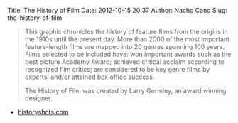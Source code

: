Title: The History of Film
Date: 2012-10-15 20:37
Author: Nacho Cano
Slug: the-history-of-film

> This graphic chronicles the history of feature films from the origins
> in the 1910s until the present day. More than 2000 of the most
> important feature-length films are mapped into 20 genres spanning 100
> years. Films selected to be included have: won important awards such
> as the best picture Academy Award; achieved critical acclaim according
> to recognized film critics; are considered to be key genre films by
> experts; and/or attained box office success.
>
> The History of Film was created by Larry Gormley, an award winning
> designer.

- [historyshots.com][]

  [historyshots.com]: http://www.historyshots.com/film/index.cfm?s=cirk
    "The History of Film"
